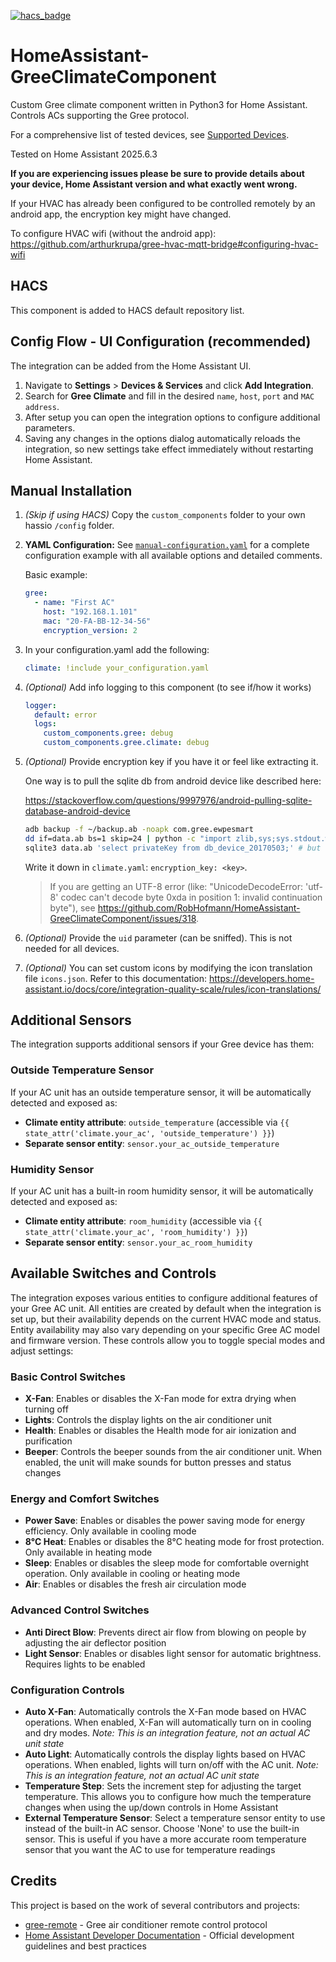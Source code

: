 [![hacs_badge](https://img.shields.io/badge/HACS-Default-orange.svg?style=for-the-badge)](https://github.com/hacs/integration)

# HomeAssistant-GreeClimateComponent
Custom Gree climate component written in Python3 for Home Assistant. Controls ACs supporting the Gree protocol.

For a comprehensive list of tested devices, see [Supported Devices](supported-devices.md).

Tested on Home Assistant 2025.6.3 

**If you are experiencing issues please be sure to provide details about your device, Home Assistant version and what exactly went wrong.**

 If your HVAC has already been configured to be controlled remotely by an android app, the encryption key might have changed.

 To configure HVAC wifi (without the android app): https://github.com/arthurkrupa/gree-hvac-mqtt-bridge#configuring-hvac-wifi

## HACS
This component is added to HACS default repository list.

## Config Flow - UI Configuration (recommended)
The integration can be added from the Home Assistant UI.
1. Navigate to **Settings** > **Devices & Services** and click **Add Integration**.
2. Search for **Gree Climate** and fill in the desired `name`, `host`, `port` and `MAC address`.
3. After setup you can open the integration options to configure additional parameters.
4. Saving any changes in the options dialog automatically reloads the
   integration, so new settings take effect immediately without
   restarting Home Assistant.

## Manual Installation


1. *(Skip if using HACS)* Copy the `custom_components` folder to your own hassio `/config` folder.

2. **YAML Configuration:** See [`manual-configuration.yaml`](manual-configuration.yaml) for a complete configuration example with all available options and detailed comments.

   Basic example:
   ```yaml
   gree:
     - name: "First AC"
       host: "192.168.1.101"
       mac: "20-FA-BB-12-34-56"
       encryption_version: 2
   ```

3. In your configuration.yaml add the following:

   ```yaml
   climate: !include your_configuration.yaml
   ```

4. *(Optional)* Add info logging to this component (to see if/how it works)

   ```yaml
   logger:
     default: error
     logs:
       custom_components.gree: debug
       custom_components.gree.climate: debug
   ```

5. *(Optional)* Provide encryption key if you have it or feel like extracting it.

   One way is to pull the sqlite db from android device like described here:

   https://stackoverflow.com/questions/9997976/android-pulling-sqlite-database-android-device

   ```bash
   adb backup -f ~/backup.ab -noapk com.gree.ewpesmart
   dd if=data.ab bs=1 skip=24 | python -c "import zlib,sys;sys.stdout.write(zlib.decompress(sys.stdin.read()))" | tar -xvf -
   sqlite3 data.ab 'select privateKey from db_device_20170503;' # but table name can differ a little bit.
   ```

   Write it down in `climate.yaml`: `encryption_key: <key>`.

   > If you are getting an UTF-8  error (like: "UnicodeDecodeError: 'utf-8' codec can't decode byte 0xda in position 1: invalid continuation byte"), see https://github.com/RobHofmann/HomeAssistant-GreeClimateComponent/issues/318.

6. *(Optional)* Provide the `uid` parameter (can be sniffed). This is not needed for all devices.

7. *(Optional)* You can set custom icons by modifying the icon translation file `icons.json`. Refer to this documentation: https://developers.home-assistant.io/docs/core/integration-quality-scale/rules/icon-translations/

## Additional Sensors

The integration supports additional sensors if your Gree device has them:

### Outside Temperature Sensor
If your AC unit has an outside temperature sensor, it will be automatically detected and exposed as:
- **Climate entity attribute**: `outside_temperature` (accessible via `{{ state_attr('climate.your_ac', 'outside_temperature') }}`)
- **Separate sensor entity**: `sensor.your_ac_outside_temperature`

### Humidity Sensor  
If your AC unit has a built-in room humidity sensor, it will be automatically detected and exposed as:
- **Climate entity attribute**: `room_humidity` (accessible via `{{ state_attr('climate.your_ac', 'room_humidity') }}`)
- **Separate sensor entity**: `sensor.your_ac_room_humidity`

## Available Switches and Controls

The integration exposes various entities to configure additional features of your Gree AC unit. All entities are created by default when the integration is set up, but their availability depends on the current HVAC mode and status. Entity availability may also vary depending on your specific Gree AC model and firmware version. These controls allow you to toggle special modes and adjust settings:

### Basic Control Switches
- **X-Fan**: Enables or disables the X-Fan mode for extra drying when turning off
- **Lights**: Controls the display lights on the air conditioner unit  
- **Health**: Enables or disables the Health mode for air ionization and purification
- **Beeper**: Controls the beeper sounds from the air conditioner unit. When enabled, the unit will make sounds for button presses and status changes

### Energy and Comfort Switches
- **Power Save**: Enables or disables the power saving mode for energy efficiency. Only available in cooling mode
- **8°C Heat**: Enables or disables the 8°C heating mode for frost protection. Only available in heating mode
- **Sleep**: Enables or disables the sleep mode for comfortable overnight operation. Only available in cooling or heating mode
- **Air**: Enables or disables the fresh air circulation mode

### Advanced Control Switches
- **Anti Direct Blow**: Prevents direct air flow from blowing on people by adjusting the air deflector position
- **Light Sensor**: Enables or disables light sensor for automatic brightness. Requires lights to be enabled

### Configuration Controls
- **Auto X-Fan**: Automatically controls the X-Fan mode based on HVAC operations. When enabled, X-Fan will automatically turn on in cooling and dry modes. *Note: This is an integration feature, not an actual AC unit state*
- **Auto Light**: Automatically controls the display lights based on HVAC operations. When enabled, lights will turn on/off with the AC unit. *Note: This is an integration feature, not an actual AC unit state*
- **Temperature Step**: Sets the increment step for adjusting the target temperature. This allows you to configure how much the temperature changes when using the up/down controls in Home Assistant
- **External Temperature Sensor**: Select a temperature sensor entity to use instead of the built-in AC sensor. Choose 'None' to use the built-in sensor. This is useful if you have a more accurate room temperature sensor that you want the AC to use for temperature readings

## Credits

This project is based on the work of several contributors and projects:

- [gree-remote](https://github.com/tomikaa87/gree-remote) - Gree air conditioner remote control protocol
- [Home Assistant Developer Documentation](https://developers.home-assistant.io/) - Official development guidelines and best practices
